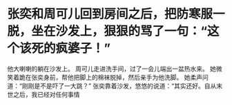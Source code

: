# 张奕和周可儿回到房间之后，把防寒服一脱，坐在沙发上，狠狠的骂了一句：“这个该死的疯婆子！”
他大喇喇的躺在沙发上。
周可儿走进洗手间，过了一会儿端出一盆热水来。
她微笑着跪在张奕身前，帮他把脚上的棉袜脱掉，然后亲手为他洗脚。
她柔声问道：“刚刚是不是吓了一大跳？”
张奕靠着沙发，悠悠的说道：“其实还好。自从末世之后，我已经对任何事情

